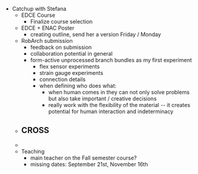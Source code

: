 - Catchup with Stefana
	- EDCE Course
		- Finalize course selection
	- EDCE + ENAC Poster
		- creating outline, send her a version Friday / Monday
	- RobArch submission
		- feedback on submission
		- collaboration potential in general
		- form-active unprocessed branch bundles as my first experiment
			- flex sensor experiments
			- strain gauge experiments
			- connection details
			- when defining who does what:
				- when human comes in they can not only solve problems but also take important / creative decisions
				- really work with the flexibility of the material -- it creates potential for human interaction and indeterminacy
	- CROSS
		-
	-
	- Teaching
		- main teacher on the Fall semester course?
		- missing dates: September 21st, November 16th